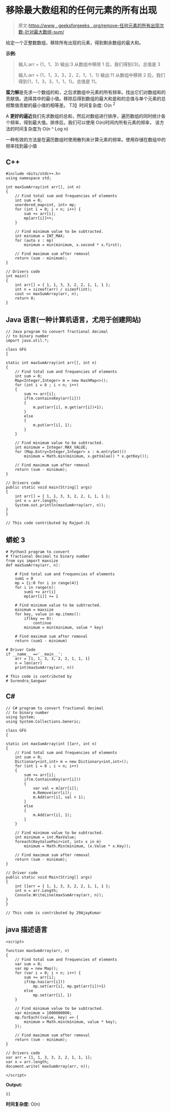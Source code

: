 # 移除最大数组和的任何元素的所有出现

> 原文:[https://www . geeksforgeeks . org/remove-任何元素的所有出现次数-针对最大数组-sum/](https://www.geeksforgeeks.org/remove-all-occurrences-of-any-element-for-maximum-array-sum/)

给定一个正整数数组，移除所有出现的元素，得到剩余数组的最大和。

**示例:**

> 输入:arr = {1，1，3}
> 输出:3
> 从数组中移除 1 后，我们得到{3}。总值是 3
> 
> 输入:arr = {1，1，3，3，2，2，1，1，1}
> 输出:11
> 从数组中移除 2 后，我们得到{1，1，3，3，1，1，1}。总值是 11。

**蛮力解**是先求一个数组的和，之后求数组中元素的所有频率。找出它们对数组和的贡献值。选择其中的最小值。移除后得到数组的最大和是和的总值与单个元素的总频繁值贡献的最小值的相等差。
T3】时间复杂度: O(n <sup>2</sup>

A **更好的逼近**我们先求数组的总和，然后对数组进行排序，遍历数组的同时统计各个频率，得到最大值。排序后，我们可以使用 O(n)时间内所有元素的频率，
该方法的时间复杂度为 O(n ^ Log n)

一种有效的方法是在遍历数组时使用散列来计算元素的频率。使用存储在数组中的频率找到最小值

## C++

```
#include <bits/stdc++.h>
using namespace std;

int maxSumArray(int arr[], int n)
{
    // Find total sum and frequencies of elements
    int sum = 0;
    unordered_map<int, int> mp;
    for (int i = 0; i < n; i++) {
        sum += arr[i];
        mp[arr[i]]++;
    }

    // Find minimum value to be subtracted.
    int minimum = INT_MAX;
    for (auto x : mp)
        minimum = min(minimum, x.second * x.first);

    // Find maximum sum after removal
    return (sum - minimum);
}

// Drivers code
int main()
{
    int arr[] = { 1, 1, 3, 3, 2, 2, 1, 1, 1 };
    int n = sizeof(arr) / sizeof(int);
    cout << maxSumArray(arr, n);
    return 0;
}
```

## Java 语言(一种计算机语言，尤用于创建网站)

```
// Java program to convert fractional decimal
// to binary number
import java.util.*;

class GFG
{

static int maxSumArray(int arr[], int n)
{
    // Find total sum and frequencies of elements
    int sum = 0;
    Map<Integer,Integer> m = new HashMap<>();
    for (int i = 0 ; i < n; i++)
    {
        sum += arr[i];
        if(m.containsKey(arr[i]))
        {
            m.put(arr[i], m.get(arr[i])+1);
        }
        else
        {
            m.put(arr[i], 1);
        }
    }

    // Find minimum value to be subtracted.
    int minimum = Integer.MAX_VALUE;
    for (Map.Entry<Integer,Integer> x : m.entrySet())
        minimum = Math.min(minimum, x.getValue() * x.getKey());

    // Find maximum sum after removal
    return (sum - minimum);
}

// Drivers code
public static void main(String[] args)
{
    int arr[] = { 1, 1, 3, 3, 2, 2, 1, 1, 1 };
    int n = arr.length;
    System.out.println(maxSumArray(arr, n));
}
}

// This code contributed by Rajput-Ji
```

## 蟒蛇 3

```
# Python3 program to convert
# fractional decimal to binary number
from sys import maxsize
def maxSumArray(arr, n):

    # Find total sum and frequencies of elements
    sum1 = 0
    mp = {i:0 for i in range(4)}
    for i in range(n):
        sum1 += arr[i]
        mp[arr[i]] += 1

    # Find minimum value to be subtracted.
    minimum = maxsize
    for key, value in mp.items():
        if(key == 0):
            continue
        minimum = min(minimum, value * key)

    # Find maximum sum after removal
    return (sum1 - minimum)

# Driver Code
if __name__ =='__main__':
    arr = [1, 1, 3, 3, 2, 2, 1, 1, 1]
    n = len(arr)
    print(maxSumArray(arr, n))

# This code is contributed by
# Surendra_Gangwar
```

## C#

```
// C# program to convert fractional decimal
// to binary number
using System;
using System.Collections.Generic;

class GFG
{

static int maxSumArray(int []arr, int n)
{
    // Find total sum and frequencies of elements
    int sum = 0;
    Dictionary<int,int> m = new Dictionary<int,int>();
    for (int i = 0 ; i < n; i++)
    {
        sum += arr[i];
        if(m.ContainsKey(arr[i]))
        {
            var val = m[arr[i]];
            m.Remove(arr[i]);
            m.Add(arr[i], val + 1);
        }
        else
        {
            m.Add(arr[i], 1);
        }
    }

    // Find minimum value to be subtracted.
    int minimum = int.MaxValue;
    foreach(KeyValuePair<int, int> x in m)
        minimum = Math.Min(minimum, (x.Value * x.Key));

    // Find maximum sum after removal
    return (sum - minimum);
}

// Driver code
public static void Main(String[] args)
{
    int []arr = { 1, 1, 3, 3, 2, 2, 1, 1, 1 };
    int n = arr.Length;
    Console.WriteLine(maxSumArray(arr, n));
}
}

// This code is contributed by 29AjayKumar
```

## java 描述语言

```
<script>

function maxSumArray(arr, n)
{
    // Find total sum and frequencies of elements
    var sum = 0;
    var mp = new Map();
    for (var i = 0; i < n; i++) {
        sum += arr[i];
        if(mp.has(arr[i]))
            mp.set(arr[i], mp.get(arr[i])+1)
        else   
            mp.set(arr[i], 1)
    }

    // Find minimum value to be subtracted.
    var minimum = 1000000000;
    mp.forEach((value, key) => {
        minimum = Math.min(minimum, value * key);
    });

    // Find maximum sum after removal
    return (sum - minimum);
}

// Drivers code
var arr = [1, 1, 3, 3, 2, 2, 1, 1, 1];
var n = arr.length;
document.write( maxSumArray(arr, n));

</script>
```

**Output:** 

```
11
```

**时间复杂度:** O(n)